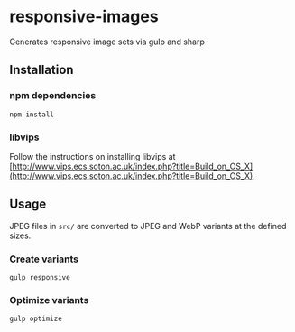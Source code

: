 # responsive-images
Generates responsive image sets via gulp and sharp

## Installation

### npm dependencies
`npm install`

### libvips
Follow the instructions on installing libvips at [http://www.vips.ecs.soton.ac.uk/index.php?title=Build_on_OS_X](http://www.vips.ecs.soton.ac.uk/index.php?title=Build_on_OS_X).

## Usage

JPEG files in `src/` are converted to JPEG and WebP variants at the defined sizes.

### Create variants

`gulp responsive`

### Optimize variants

`gulp optimize`
